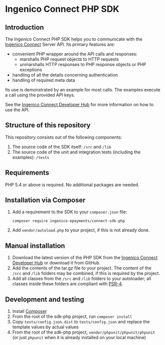 # Ingenico Connect PHP SDK

## Introduction

The Ingenico Connect PHP SDK helps you to communicate with the [Ingenico Connect](http://www.ingenico.com/epayments) Server API. Its primary features are:

* convenient PHP wrapper around the API calls and responses:
  * marshalls PHP request objects to HTTP requests
  * unmarshalls HTTP responses to PHP response objects or PHP exceptions
* handling of all the details concerning authentication
* handling of required meta data

Its use is demonstrated by an example for most calls. The examples execute a call using the provided API keys.

See the [Ingenico Connect Developer Hub](https://developer.globalcollect.com/documentation/sdk/php/) for more information on how to use the API.

## Structure of this repository

This repository consists out of the following components:

1. The source code of the SDK itself: `/src` and `/lib`
2. The source code of the unit and integration tests (including the examples): `/tests`

## Requirements

PHP 5.4 or above is required. No additional packages are needed.

## Installation via Composer

1. Add a requirement to the SDK to your `composer.json` file:
    
    ```
    composer require ingenico-epayments/connect-sdk-php
    ```
2. Add `vendor/autoload.php` to your project, if this is not already done.

## Manual installation

1. Download the latest version of the PHP SDK from the [Ingenico Connect Developer Hub](https://developer.globalcollect.com/documentation/sdk/server/) or download it from GitHub.
2. Add the contents of the tar.gz file to your project. The content of the `/src` and `/lib` folders may be combined, if this is required by the project.
3. Add all classes from the `/src` and `/lib` folders to your autoloader; all classes inside these folders are compliant with [PSR-4](http://www.php-fig.org/psr/psr-4/).

## Development and testing

1. Install [Composer](https://getcomposer.org/download/)
2. From the root of the sdk-php project, run `composer install`
3. Copy `tests/config.json.dist` to `tests/config.json` and replace the template values by actual values
4. From the root of the sdk-php project, `vendor/phpunit/phpunit/phpunit` (or just `phpunit` when it is already installed on your local machine)

